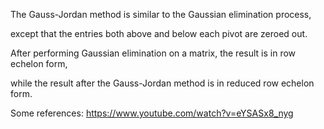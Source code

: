 The Gauss-Jordan method is similar to the Gaussian elimination process,

except that the entries both above and below each pivot are zeroed out. 

After performing Gaussian elimination on a matrix, the result is in row echelon form, 

while the result after the Gauss-Jordan method is in reduced row echelon form.

Some references: https://www.youtube.com/watch?v=eYSASx8_nyg
